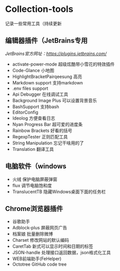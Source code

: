 # Collection-tools
记录一些常用工具（持续更新

## 编辑器插件（JetBrains专用
_JetBrains官方网址：https://plugins.jetbrains.com/_

- activate-power-mode 超级炫酷带小雪花的特效插件
- Code-Glance 小地图
- HighlightBracketPairqeesung 高亮
- Markdown support 支持markdown
- .env files support 
- Api Debugger 在线调试工具
- Background Image Plus 可以设置背景音乐
- BashSupport 支持bash
- EditorConfig 
- Ideolog 方便查看日志
- Nyan Progress Bar 超可爱的进度条
- Rainbow Brackets 好看的括号
- RegexpTester 正则匹配工具
- String Manipulation 忘记干啥用的了
- Translation 翻译工具


## 电脑软件（windows
- 火绒  保护电脑屏蔽弹窗
- flux  调节电脑饱和度
- TranslucentTB  隐藏Windows桌面下面的任务栏


## Chrome浏览器插件
- 谷歌助手
- Adblock-plus  屏蔽网页广告
- 档案娘  批量删除微博
- Charset  修改网站的默认编码
- CaretTab  新式可以显示时间和日期的标签
- JSON-handle  处理接口返回数据，json格式化工具
- WEB前端助手(FeHelper)
- Octotree  GitHub code tree
